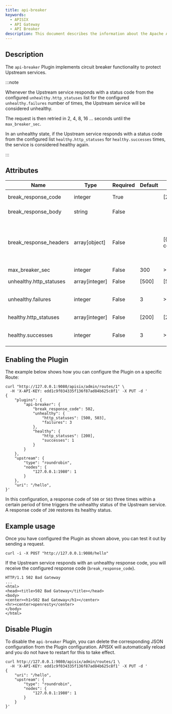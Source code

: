 ```yaml
---
title: api-breaker
keywords:
  - APISIX
  - API Gateway
  - API Breaker
description: This document describes the information about the Apache APISIX api-breaker Plugin, you can use it to protect Upstream services.
---
```


<!--
#
# Licensed to the Apache Software Foundation (ASF) under one or more
# contributor license agreements.  See the NOTICE file distributed with
# this work for additional information regarding copyright ownership.
# The ASF licenses this file to You under the Apache License, Version 2.0
# (the "License"); you may not use this file except in compliance with
# the License.  You may obtain a copy of the License at
#
#     http://www.apache.org/licenses/LICENSE-2.0
#
# Unless required by applicable law or agreed to in writing, software
# distributed under the License is distributed on an "AS IS" BASIS,
# WITHOUT WARRANTIES OR CONDITIONS OF ANY KIND, either express or implied.
# See the License for the specific language governing permissions and
# limitations under the License.
#
-->

## Description

The `api-breaker` Plugin implements circuit breaker functionality to protect Upstream services.

:::note

Whenever the Upstream service responds with a status code from the configured `unhealthy.http_statuses` list for the configured `unhealthy.failures` number of times, the Upstream service will be considered unhealthy.

The request is then retried in 2, 4, 8, 16 ... seconds until the `max_breaker_sec`.

In an unhealthy state, if the Upstream service responds with a status code from the configured list `healthy.http_statuses` for `healthy.successes` times, the service is considered healthy again.

:::

## Attributes

| Name                    | Type           | Required | Default | Valid values    | Description                                                                                                                                                                                                                                  |
|-------------------------|----------------|----------|---------|-----------------|----------------------------------------------------------------------------------------------------------------------------------------------------------------------------------------------------------------------------------------------|
| break_response_code     | integer        | True     |         | [200, ..., 599] | HTTP error code to return when Upstream is unhealthy.                                                                                                                                                                                        |
| break_response_body     | string         | False    |         |                 | Body of the response message to return when Upstream is unhealthy.                                                                                                                                                                           |
| break_response_headers  | array[object]  | False    |         | [{"key":"header_name","value":"can contain Nginx $var"}] | Headers of the response message to return when Upstream is unhealthy. Can only be configured when the `break_response_body` attribute is configured. The values can contain APISIX variables. For example, we can use `{"key":"X-Client-Addr","value":"$remote_addr:$remote_port"}`. |
| max_breaker_sec         | integer        | False    | 300     | >=3             | Maximum time in seconds for circuit breaking.                                                                                                                                                                                                |
| unhealthy.http_statuses | array[integer] | False    | [500]   | [500, ..., 599] | Status codes of Upstream to be considered unhealthy.                                                                                                                                                                                         |
| unhealthy.failures      | integer        | False    | 3       | >=1             | Number of failures within a certain period of time for the Upstream service to be considered unhealthy.                                                                                                                                                          |
| healthy.http_statuses   | array[integer] | False    | [200]   | [200, ..., 499] | Status codes of Upstream to be considered healthy.                                                                                                                                                                                           |
| healthy.successes       | integer        | False    | 3       | >=1             | Number of consecutive healthy requests for the Upstream service to be considered healthy.                                                                                                                                                    |

## Enabling the Plugin

The example below shows how you can configure the Plugin on a specific Route:

```shell
curl "http://127.0.0.1:9080/apisix/admin/routes/1" \
  -H 'X-API-KEY: edd1c9f034335f136f87ad84b625c8f1' -X PUT -d '
{
    "plugins": {
        "api-breaker": {
            "break_response_code": 502,
            "unhealthy": {
                "http_statuses": [500, 503],
                "failures": 3
            },
            "healthy": {
                "http_statuses": [200],
                "successes": 1
            }
        }
    },
    "upstream": {
        "type": "roundrobin",
        "nodes": {
            "127.0.0.1:1980": 1
        }
    },
    "uri": "/hello",
}'
```

In this configuration, a response code of `500` or `503` three times within a certain period of time triggers the unhealthy status of the Upstream service. A response code of `200` restores its healthy status.

## Example usage

Once you have configured the Plugin as shown above, you can test it out by sending a request.


```shell
curl -i -X POST "http://127.0.0.1:9080/hello"
```

If the Upstream service responds with an unhealthy response code, you will receive the configured response code (`break_response_code`).

```shell
HTTP/1.1 502 Bad Gateway
...
<html>
<head><title>502 Bad Gateway</title></head>
<body>
<center><h1>502 Bad Gateway</h1></center>
<hr><center>openresty</center>
</body>
</html>
```

## Disable Plugin

To disable the `api-breaker` Plugin, you can delete the corresponding JSON configuration from the Plugin configuration. APISIX will automatically reload and you do not have to restart for this to take effect.

```shell
curl http://127.0.0.1:9080/apisix/admin/routes/1 \
  -H 'X-API-KEY: edd1c9f034335f136f87ad84b625c8f1' -X PUT -d '
{
    "uri": "/hello",
    "upstream": {
        "type": "roundrobin",
        "nodes": {
            "127.0.0.1:1980": 1
        }
    }
}'
```
